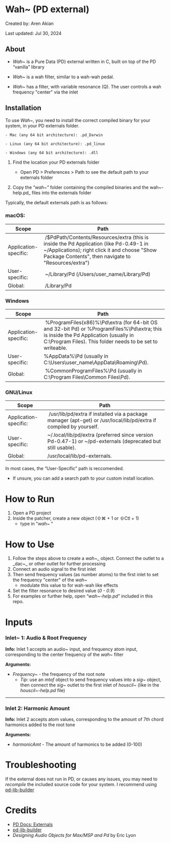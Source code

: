 Wah~ (PD external)
====
Created by: Aren Akian

Last updated: Jul 30, 2024


## About
 - _Wah~_ is a Pure Data (PD) external written in C, built on top of the PD “vanilla” library

- _Wah~_ is a wah filter, similar to a wah-wah pedal.

- _Wah~_ has a filter, with variable resonance (Q). The user controls a wah frequency "center" via the inlet


## Installation
To use _Wah~_, you need to install the correct compiled binary for your system, in your PD externals folder. 

    - Mac (any 64 bit architecture): .pd_Darwin

    - Linux (any 64 bit architecture): .pd_linux

    - Windows (any 64 bit architecture): .dll

1. Find the location your PD externals folder
    - Open PD > Preferences > Path to see the default path to your externals folder 

2. Copy the _"wah~"_ folder containing the compiled binaries and the wah~-help.pd_ files into the externals folder

Typically, the default externals path is as follows:
        
### macOS:

| Scope | Path |
| ------ | ------- |
| Application-specific: |  /$PdPath/Contents/Resources/extra (this is inside the Pd Application (like Pd-0.49-1 in ~/Applications); right click it and choose "Show Package Contents", then navigate to "Resources/extra") |
| User-specific: |  ~/Library/Pd (/Users/user_name/Library/Pd) |
| Global: |  /Library/Pd

### Windows
| Scope | Path |
| ------ | ------- |
| Application-specific: | %ProgramFiles(x86)%\Pd\extra (for 64-bit OS and 32-bit Pd) or %ProgramFiles%\Pd\extra; this is inside the Pd Application (usually in C:\Program Files). This folder needs to be set to writeable.
| User-specific: | %AppData%\Pd (usually in C:\Users\user_name\AppData\Roaming\Pd).
| Global: | %CommonProgramFiles%\Pd (usually in C:\Program Files\Common Files\Pd).

### GNU/Linux

| Scope | Path |
| ------ | ------- |
| Application-specific: |  /usr/lib/pd/extra if installed via a package manager (apt-get) or /usr/local/lib/pd/extra if compiled by yourself.
| User-specific: | ~/.local/lib/pd/extra (preferred since version Pd-0.47-1) or ~/pd-externals (deprecated but still usable).
| Global: | /usr/local/lib/pd-externals.

In most cases, the “User-Specific” path is reccomended.
- If unsure, you can add a search path to your custom install location. 



How to Run
=======

1. Open a PD project
2. Inside the patcher, create a new object (⇧⌘ + 1 or ⇧Ctl + 1) 
    - type in "_wah~_ "


How to Use
=======
1. Follow the steps above to create a _wah_~_ object. Connect the outlet to a _dac~_ or other outlet for further processing
2. Connect an audio signal to the first inlet
3. Then send frequency values (as number atoms) to the first inlet to set the frequency "center" of the _wah~_
    - modulate this value to for wah-wah like effects
4. Set the filter resonance to desired value (_0 - 0.9_)
5. For examples or further help, open “_wah~-help.pd_” included in this repo.

Inputs
===

### Inlet~ 1: Audio & Root Frequency
**Info:** Inlet 1 accepts an audio~ input, and frequency atom input, corresponding to the center frequency of the _wah~_ filter 

**Arguments:** 
- _Frequency~_ - the frequency of the root note
    - _Tip_: use an _mtof_ object to send frequency values into a _sig~_ object, then connect the _sig~_ outlet to the first inlet of _houscil~_ (like in the _houscil~-help.pd_ file)


***
### Inlet 2: Harmonic Amount 

**Info:** Inlet 2 accepts atom values, corresponding to the amount of 7th chord harmonics added to the root tone

**Arguments:**
- _harmonicAmt_ - The amount of harmonics to be added (0-100)


Troubleshooting
===
If the external does not run in PD, or causes any issues, you may need to _recompile_ the included source code for your system. I recommend using [pd-lib-builder](https://github.com/pure-data/pd-lib-builder)

Credits
===
- [PD Docs: Externals](https://msp.ucsd.edu/Pd_documentation/x4.htm)
- [pd-lib-builder](https://github.com/pure-data/pd-lib-builder)
- _Designing Audio Objects for Max/MSP and Pd_ by Eric Lyon














